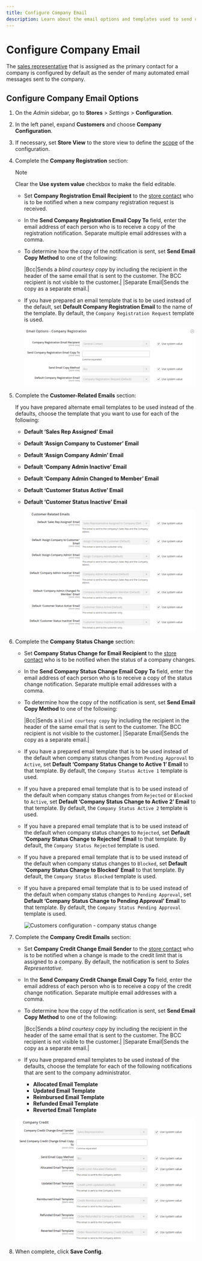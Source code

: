 ```yaml
---
title: Configure Company Email
description: Learn about the email options and templates used to send communications for company accounts.
---
```

# Configure Company Email

The [sales representative](account-company-manage.md) that is assigned as the primary contact for a company is configured by default as the sender of many automated email messages sent to the company.

## Configure Company Email Options

1. On the _Admin_ sidebar, go to  **Stores** > _Settings_ > **Configuration**.

1. In the left panel, expand **Customers** and choose **Company Configuration**.

1. If necessary, set **Store View** to the store view to define the [scope](https://docs.magento.com/user-guide/configuration/scope.html) of the configuration.

1. Complete the **Company Registration** section:

   >[!NOTE]
   >
   >Clear the **Use system value** checkbox to make the field editable.

   - Set **Company Registration Email Recipient** to the [store contact](https://docs.magento.com/user-guide/stores/store-email-addresses.html) who is to be notified when a new company registration request is received.

   - In the **Send Company Registration Email Copy To** field, enter the email address of each person who is to receive a copy of the registration notification. Separate multiple email addresses with a comma.

   - To determine how the copy of the notification is sent, set **Send Email Copy Method** to one of the following:

      |Bcc|Sends a _blind courtesy copy_ by including the recipient in the header of the same email that is sent to the customer. The BCC recipient is not visible to the customer.|
      |Separate Email|Sends the copy as a separate email.|

   - If you have prepared an email template that is to be used instead of the default, set **Default Company Registration Email** to the name of the template. By default, the `Company Registration Request` template is used.

      ![Customers configuration - company registration](./assets/company-email-options-company-registration.png)<!--- zoom --->

1. Complete the **Customer-Related Emails** section:

   If you have prepared alternate email templates to be used instead of the defaults, choose the template that you want to use for each of the following:

   - **Default ‘Sales Rep Assigned’ Email**
   - **Default ‘Assign Company to Customer’ Email**
   - **Default ‘Assign Company Admin’ Email**
   - **Default ‘Company Admin Inactive’ Email**
   - **Default ‘Company Admin Changed to Member’ Email**
   - **Default ‘Customer Status Active’ Email**
   - **Default ‘Customer Status Inactive’ Email**

      ![Customers configuration - customer related emails](./assets/company-email-options-customer-related-emails.png)<!--- zoom --->

1. Complete the **Company Status Change** section:

   - Set **Company Status Change for Email Recipient** to the [store contact](https://docs.magento.com/user-guide/stores/store-email-addresses.html) who is to be notified when the status of a company changes.

   - In the **Send Company Status Change Email Copy To** field, enter the email address of each person who is to receive a copy of the status change notification. Separate multiple email addresses with a comma.

   - To determine how the copy of the notification is sent, set **Send Email Copy Method** to one of the following:

      |Bcc|Sends a `blind courtesy copy` by including the recipient in the header of the same email that is sent to the customer. The BCC recipient is not visible to the customer.|
      |Separate Email|Sends the copy as a separate email.|

   - If you have a prepared email template that is to be used instead of the default when company status changes from `Pending Approval` to `Active`, set **Default ‘Company Status Change to Active 1’ Email** to that template. By default, the `Company Status Active 1` template is used.

   - If you have a prepared email template that is to be used instead of the default when company status changes from `Rejected` or `Blocked` to `Active`, set **Default ‘Company Status Change to Active 2’ Email** to that template. By default, the `Company Status Active 2` template is used.

   - If you have a prepared email template that is to be used instead of the default when company status changes to `Rejected`, set **Default ‘Company Status Change to Rejected’ Email** to that template. By default, the `Company Status Rejected` template is used.

   - If you have a prepared email template that is to be used instead of the default when company status changes to `Blocked`, set **Default ‘Company Status Change to Blocked’ Email** to that template. By default, the `Company Status Blocked` template is used.

   - If you have a prepared email template that is to be used instead of the default when company status changes to `Pending Approval`, set **Default ‘Company Status Change to Pending Approval’ Email** to that template. By default, the `Company Status Pending Approval` template is used.

      ![Customers configuration - company status change](TOC.md/assets/company-email-options-company-status-change.png)<!--- zoom --->

1. Complete the **Company Credit Emails** section:

   - Set **Company Credit Change Email Sender** to the [store contact](https://docs.magento.com/user-guide/stores/store-email-addresses.html) who is to be notified when a change is made to the credit limit that is assigned to a company. By default, the notification is sent to _Sales Representative_.

   - In the **Send Company Credit Change Email Copy To** field, enter the email address of each person who is to receive a copy of the credit change notification. Separate multiple email addresses with a comma.

   - To determine how the copy of the notification is sent, set **Send Email Copy Method** to one of the following:

      |Bcc|Sends a _blind courtesy copy_ by including the recipient in the header of the same email that is sent to the customer. The BCC recipient is not visible to the customer.|
      |Separate Email|Sends the copy as a separate email.|

   - If you have prepared email templates to be used instead of the defaults, choose the template for each of the following notifications that are sent to the company administrator.

      - **Allocated Email Template**
      - **Updated Email Template**
      - **Reimbursed Email Template**
      - **Refunded Email Template**
      - **Reverted Email Template**

    ![Customers configuration - company credit emails](./assets/company-email-options-company-credit.png)<!--- zoom --->

1. When complete, click **Save Config**.
